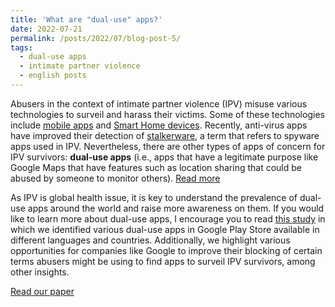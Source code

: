 ```yaml
---
title: 'What are "dual-use" apps?'
date: 2022-07-21
permalink: /posts/2022/07/blog-post-5/
tags:
  - dual-use apps
  - intimate partner violence
  - english posts
---
```


Abusers in the context of intimate partner violence (IPV) misuse various technologies to surveil and harass their victims. Some of these technologies include [mobile apps](https://www.youtube.com/watch?v=xzWFrHHTrs8) and [Smart Home devices](https://www.youtube.com/watch?v=-raLULDrYlM). Recently, anti-virus apps have improved their detection of [stalkerware](https://stopstalkerware.org/), a term that refers to spyware apps used in IPV. Nevertheless, there are other types of apps of concern for IPV survivors: **dual-use apps** (i.e., apps that have a legitimate purpose like Google Maps that have features such as location sharing that could be abused by someone to monitor others). [Read more](https://juliopovedacs.github.io/posts/2022/07/blog-post-5/)

As IPV is global health issue, it is key to understand the prevalence of dual-use apps around the world and raise more awareness on them. If you would like to learn more about dual-use apps, I encourage you to read [this study](https://juliopovedacs.github.io/files/PETS_2022.pdf) in which we identified various dual-use apps in Google Play Store available in different languages and countries. Additionally, we highlight various opportunities for companies like Google to improve their blocking of certain terms abusers might be using to find apps to surveil IPV survivors, among other insights.

[Read our paper](https://juliopovedacs.github.io/files/PETS_2022.pdf)
